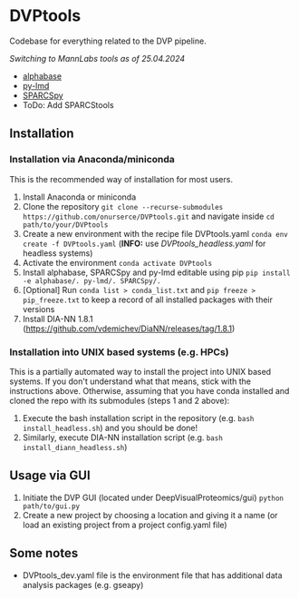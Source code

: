 # DVPtools
Codebase for everything related to the DVP pipeline.

*Switching to MannLabs tools as of 25.04.2024*
- [alphabase](https://github.com/MannLabs/alphabase)
- [py-lmd](https://github.com/MannLabs/py-lmd)
- [SPARCSpy](https://github.com/MannLabs/SPARCSpy)
- ToDo: Add SPARCStools

## Installation

### Installation via Anaconda/miniconda

This is the recommended way of installation for most users.

1) Install Anaconda or miniconda
2) Clone the repository `git clone --recurse-submodules https://github.com/onurserce/DVPtools.git` and navigate inside `cd path/to/your/DVPtools`
3) Create a new environment with the recipe file DVPtools.yaml `conda env create -f DVPtools.yaml` (**INFO:** use _DVPtools_headless.yaml_ for headless systems)
4) Activate the environment `conda activate DVPtools`
5) Install alphabase, SPARCSpy and py-lmd editable using pip `pip install -e alphabase/. py-lmd/. SPARCSpy/.`
6) [Optional] Run `conda list > conda_list.txt` and `pip freeze > pip_freeze.txt` to keep a record of all installed packages with their versions
7) Install DIA-NN 1.8.1 (https://github.com/vdemichev/DiaNN/releases/tag/1.8.1)

### Installation into UNIX based systems (e.g. HPCs)

This is a partially automated way to install the project into UNIX based systems. If you don't understand what that
means, stick with the instructions above. Otherwise, assuming that you have conda installed and cloned the repo with its
submodules (steps 1 and 2 above):

1) Execute the bash installation script in the repository (e.g. `bash install_headless.sh`) and you should be done!
2) Similarly, execute DIA-NN installation script (e.g. `bash install_diann_headless.sh`)

## Usage via GUI

1) Initiate the DVP GUI (located under DeepVisualProteomics/gui) `python path/to/gui.py`
2) Create a new project by choosing a location and giving it a name (or load an existing project from a project config.yaml file)

## Some notes
- DVPtools_dev.yaml file is the environment file that has additional data analysis packages (e.g. gseapy)